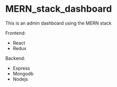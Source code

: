 # MERN_stack_dashboard

This is an admin dashboard using the MERN stack

Frontend:
- React
- Redux

Backend:
- Express
- Mongodb
- Nodejs
